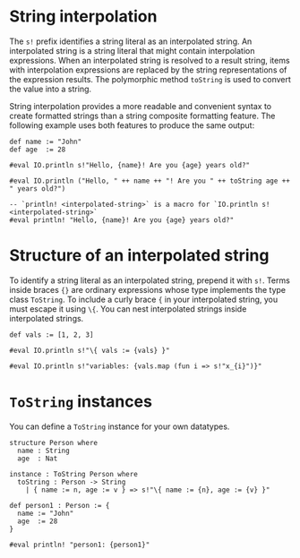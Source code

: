 # String interpolation

The `s!` prefix identifies a string literal as an interpolated string.
An interpolated string is a string literal that might contain interpolation expressions.
When an interpolated string is resolved to a result string, items with interpolation expressions are
replaced by the string representations of the expression results. The polymorphic method `toString` is used
to convert the value into a string.

String interpolation provides a more readable and convenient syntax to create formatted strings than
a string composite formatting feature. The following example uses both features to produce the same output:

```lean
def name := "John"
def age  := 28

#eval IO.println s!"Hello, {name}! Are you {age} years old?"

#eval IO.println ("Hello, " ++ name ++ "! Are you " ++ toString age ++ " years old?")

-- `println! <interpolated-string>` is a macro for `IO.println s!<interpolated-string>`
#eval println! "Hello, {name}! Are you {age} years old?"
```

# Structure of an interpolated string

To identify a string literal as an interpolated string, prepend it with `s!`.
Terms inside braces `{}` are ordinary expressions whose type implements the type class `ToString`.
To include a curly brace `{` in your interpolated string, you must escape it using `\{`.
You can nest interpolated strings inside interpolated strings.

```lean
def vals := [1, 2, 3]

#eval IO.println s!"\{ vals := {vals} }"

#eval IO.println s!"variables: {vals.map (fun i => s!"x_{i}")}"
```

# `ToString` instances

You can define a `ToString` instance for your own datatypes.

```lean
structure Person where
  name : String
  age  : Nat

instance : ToString Person where
  toString : Person -> String
    | { name := n, age := v } => s!"\{ name := {n}, age := {v} }"

def person1 : Person := {
  name := "John"
  age  := 28
}

#eval println! "person1: {person1}"
```
